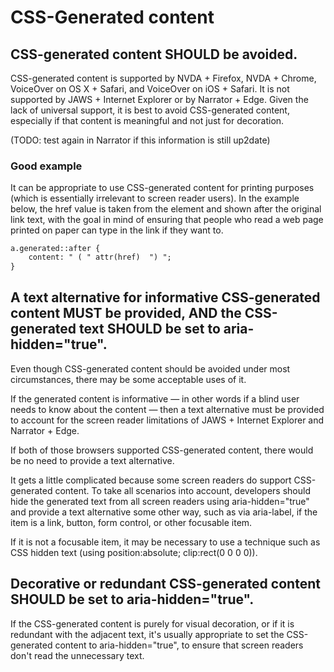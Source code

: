 # CSS-Generated content

## CSS-generated content SHOULD be avoided.

CSS-generated content is supported by NVDA + Firefox, NVDA + Chrome, VoiceOver on OS X + Safari, and VoiceOver on iOS + Safari. It is not supported by JAWS + Internet Explorer or by Narrator + Edge. Given the lack of universal support, it is best to avoid CSS-generated content, especially if that content is meaningful and not just for decoration.

(TODO: test again in Narrator if this information is still up2date)

### Good example

It can be appropriate to use CSS-generated content for printing purposes (which is essentially irrelevant to screen reader users). In the example below, the href value is taken from the <a> element and shown after the original link text, with the goal in mind of ensuring that people who read a web page printed on paper can type in the link if they want to.

```html
a.generated::after {
    content: " ( " attr(href)  ") ";
}
```

## A text alternative for informative CSS-generated content MUST be provided, AND the CSS-generated text SHOULD be set to aria-hidden="true".

Even though CSS-generated content should be avoided under most circumstances, there may be some acceptable uses of it. 

If the generated content is informative — in other words if a blind user needs to know about the content — then a text alternative must be provided to account for the screen reader limitations of JAWS + Internet Explorer and Narrator + Edge. 

If both of those browsers supported CSS-generated content, there would be no need to provide a text alternative.

It gets a little complicated because some screen readers do support CSS-generated content. To take all scenarios into account, developers should hide the generated text from all screen readers using aria-hidden="true" and provide a text alternative some other way, such as via aria-label, if the item is a link, button, form control, or other focusable item.

If it is not a focusable item, it may be necessary to use a technique such as CSS hidden text (using position:absolute; clip:rect(0 0 0 0)).

## Decorative or redundant CSS-generated content SHOULD be set to aria-hidden="true".

If the CSS-generated content is purely for visual decoration, or if it is redundant with the adjacent text, it's usually appropriate to set the CSS-generated content to aria-hidden="true", to ensure that screen readers don't read the unnecessary text.